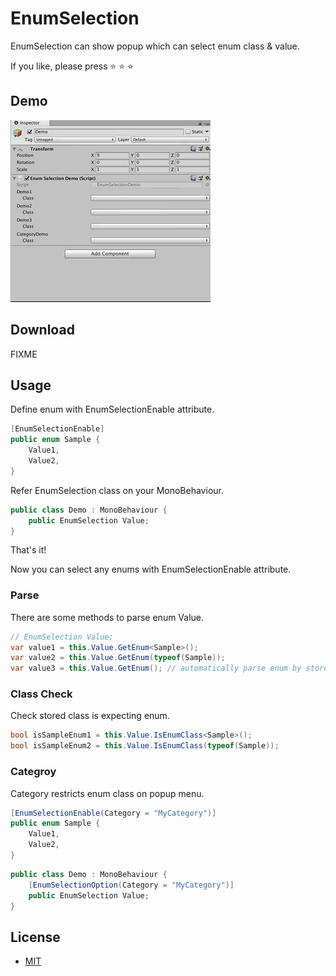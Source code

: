 # EnumSelection

EnumSelection can show popup which can select enum class & value.

If you like, please press  :star: :star: :star:

## Demo

![enum selection](./art/enum_selection.gif)

## Download

FIXME

## Usage

Define enum with EnumSelectionEnable attribute.

```csharp
[EnumSelectionEnable]
public enum Sample {
    Value1,
    Value2,
}
```

Refer EnumSelection class on your MonoBehaviour.

```csharp
public class Demo : MonoBehaviour {
    public EnumSelection Value;
}
```

That's it!

Now you can select any enums with EnumSelectionEnable attribute.

### Parse

There are some methods to parse enum Value.

```csharp
// EnumSelection Value;
var value1 = this.Value.GetEnum<Sample>();
var value2 = this.Value.GetEnum(typeof(Sample));
var value3 = this.Value.GetEnum(); // automatically parse enum by stored class name & assembly name
```

### Class Check

Check stored class is expecting enum.

```csharp
bool isSampleEnum1 = this.Value.IsEnumClass<Sample>();
bool isSampleEnum2 = this.Value.IsEnumClass(typeof(Sample));
```

### Categroy

Category restricts enum class on popup menu.

```csharp
[EnumSelectionEnable(Category = "MyCategory")]
public enum Sample {
    Value1,
    Value2,
}
```

```csharp
public class Demo : MonoBehaviour {
    [EnumSelectionOption(Category = "MyCategory")]
    public EnumSelection Value;
}
```

## License

- [MIT](./LICENSE.md)
